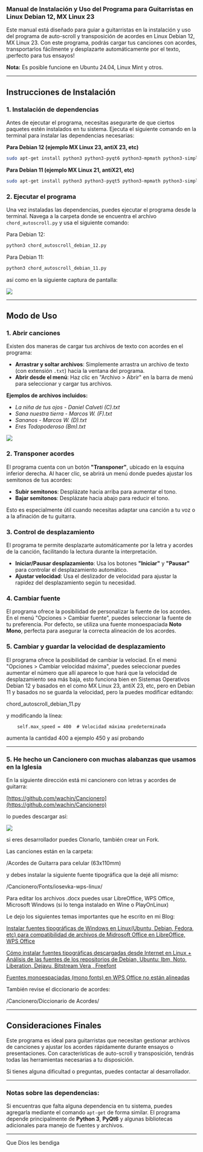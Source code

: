 ### Manual de Instalación y Uso del Programa para Guitarristas en Linux Debian 12, MX Linux 23

Este manual está diseñado para guiar a guitarristas en la instalación y uso del programa de auto-scroll y transposición de acordes en Linux Debian 12, MX Linux 23. Con este programa, podrás cargar tus canciones con acordes, transportarlos fácilmente y desplazarte automáticamente por el texto, ¡perfecto para tus ensayos!

**Nota:** Es posible funcione en Ubuntu 24.04, Linux Mint y otros.

---

## **Instrucciones de Instalación**

### 1. **Instalación de dependencias**
Antes de ejecutar el programa, necesitas asegurarte de que ciertos paquetes estén instalados en tu sistema. Ejecuta el siguiente comando en la terminal para instalar las dependencias necesarias:

**Para Debian 12 (ejemplo MX Linux 23, antiX 23, etc)**

```bash
sudo apt-get install python3 python3-pyqt6 python3-mpmath python3-simplejson python3-all-dev fonts-noto-mono
```

**Para Debian 11 (ejemplo MX Linux 21, antiX21, etc)**

```bash
sudo apt-get install python3 python3-pyqt5 python3-mpmath python3-simplejson python3-all-dev fonts-noto-mono
```

### 2. **Ejecutar el programa**
Una vez instaladas las dependencias, puedes ejecutar el programa desde la terminal. Navega a la carpeta donde se encuentra el archivo `chord_autoscroll.py` y usa el siguiente comando:

Para Debian 12:

```bash
python3 chord_autoscroll_debian_12.py
```

Para Debian 11:

```bash
python3 chord_autoscroll_debian_11.py
```


así como en la siguiente captura de pantalla:

![](src/vx_images/01-lanzando-chord_autoscroll.py.webp)

---

## Modo de Uso

### 1. **Abrir canciones**
Existen dos maneras de cargar tus archivos de texto con acordes en el programa:
- **Arrastrar y soltar archivos**: Simplemente arrastra un archivo de texto (con extensión `.txt`) hacia la ventana del programa.
- **Abrir desde el menú**: Haz clic en "Archivo > Abrir" en la barra de menú para seleccionar y cargar tus archivos.

**Ejemplos de archivos incluidos:**

- *La niña de tus ojos - Daniel Calveti (C).txt*
- *Sana nuestra tierra - Marcos W. (F).txt*
- *Sananos - Marcos W. (D).txt*
- *Eres Todopoderoso (Bm).txt*

![](src/vx_images/02-chord_autoscroll.py-con-Eres-Todopoderoso.webp)

### 2. **Transponer acordes**
El programa cuenta con un botón **"Transponer"**, ubicado en la esquina inferior derecha. Al hacer clic, se abrirá un menú donde puedes ajustar los semitonos de tus acordes:
- **Subir semitonos**: Desplázate hacia arriba para aumentar el tono.
- **Bajar semitonos**: Desplázate hacia abajo para reducir el tono.

Esto es especialmente útil cuando necesitas adaptar una canción a tu voz o a la afinación de tu guitarra.

### 3. **Control de desplazamiento**
El programa te permite desplazarte automáticamente por la letra y acordes de la canción, facilitando la lectura durante la interpretación.

- **Iniciar/Pausar desplazamiento**: Usa los botones **"Iniciar"** y **"Pausar"** para controlar el desplazamiento automático.
- **Ajustar velocidad**: Usa el deslizador de velocidad para ajustar la rapidez del desplazamiento según tu necesidad.

### 4. **Cambiar fuente**
El programa ofrece la posibilidad de personalizar la fuente de los acordes. En el menú "Opciones > Cambiar fuente", puedes seleccionar la fuente de tu preferencia. Por defecto, se utiliza una fuente monoespaciada **Noto Mono**, perfecta para asegurar la correcta alineación de los acordes.

### 5. **Cambiar y guardar la velocidad de desplazamiento**
El programa ofrece la posibilidad de cambiar la velociad. En el menú "Opciones > Cambiar velocidad máxima", puedes seleccionar puedes aumentar el número que allí aparece lo que hará que la velocidad de desplazamiento sea más baja, esto funciona bien en Sistemas Operativos Debian 12 y basados en el como MX Linux 23, antiX 23, etc, pero en Debian 11 y basados no se guarda la velocidad, pero la puedes modificar editando:

chord_autoscroll_debian_11.py

y modificando la línea:

        self.max_speed = 400  # Velocidad máxima predeterminada

aumenta la cantidad 400 a ejemplo 450 y así probando

---

### 5. He hecho un Cancionero con muchas alabanzas que usamos en la Iglesia

 En la siguiente dirección está mi cancionero con letras y acordes de guitarra:

[https://github.com/wachin/Cancionero](https://github.com/wachin/Cancionero)

lo puedes descargar así:

![](src/vx_images/03-descarga-mi-cancionero-de-canciones-con-acordes-de-guitarra.webp)

si eres desarrollador puedes Clonarlo, también crear un Fork.

Las canciones están en la carpeta:

/Acordes de Guitarra para celular (63x110mm)

y debes instalar la siguiente fuente tipográfica que la dejé allí mismo:

/Cancionero/Fonts/iosevka-wps-linux/

Para editar los archivos .docx puedes usar LibreOffice, WPS Office, Microsoft Windows (si lo tenga instalado en Wine o PlayOnLinux)

Le dejo los siguientes temas importantes que he escrito en mi Blog:

[Instalar fuentes tipográficas de Windows en Linux(Ubuntu, Debian, Fedora, etc) para compatibilidad de archivos de Midrosoft Office en LibreOffice, WPS Office](https://facilitarelsoftwarelibre.blogspot.com/2018/11/instalar-fuentes-de-windows-en.html)

[Cómo instalar fuentes tipográficas descargadas desde Internet en Linux + Análisis de las fuentes de los repositorios de Debian, Ubuntu: Ibm, Noto, Liberation, Dejavu, Bitstream Vera , Freefont](https://facilitarelsoftwarelibre.blogspot.com/2021/01/como-instalar-fuentes-tipograficas-en-linux.html)

[Fuentes monoespaciadas (mono fonts) en WPS Office no están alineadas](https://facilitarelsoftwarelibre.blogspot.com/2022/05/problema-con-las-fuentes-monoespaciadas.html)

También revise el diccionario de acordes:

/Cancionero/Diccionario de Acordes/

---

## **Consideraciones Finales**

Este programa es ideal para guitarristas que necesitan gestionar archivos de canciones y ajustar los acordes rápidamente durante ensayos o presentaciones. Con características de auto-scroll y transposición, tendrás todas las herramientas necesarias a tu disposición.

Si tienes alguna dificultad o preguntas, puedes contactar al desarrollador.

---

### **Notas sobre las dependencias:**

Si encuentras que falta alguna dependencia en tu sistema, puedes agregarla mediante el comando `apt-get` de forma similar. El programa depende principalmente de **Python 3**, **PyQt6** y algunas bibliotecas adicionales para manejo de fuentes y archivos.

---

Que Dios les bendiga
